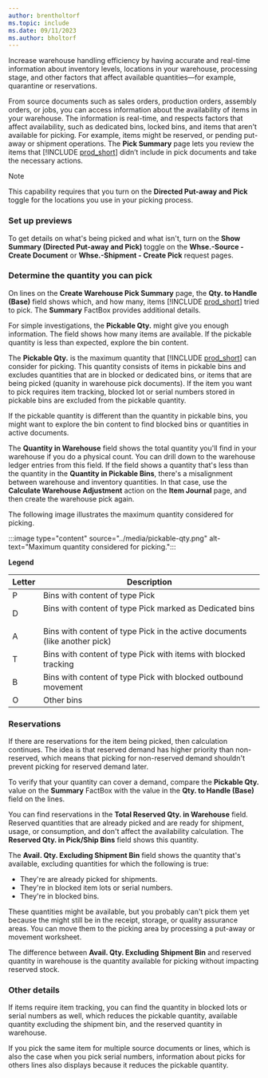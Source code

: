 ```yaml
---
author: brentholtorf
ms.topic: include
ms.date: 09/11/2023
ms.author: bholtorf
---
```


Increase warehouse handling efficiency by having accurate and real-time information about inventory levels, locations in your warehouse, processing stage, and other factors that affect available quantities—for example, quarantine or reservations.

From source documents such as sales orders, production orders, assembly orders, or jobs, you can access information about the availability of items in your warehouse. The information is real-time, and respects factors that affect availability, such as dedicated bins, locked bins, and items that aren't available for picking. For example, items might be reserved, or pending put-away or shipment operations. The **Pick Summary** page lets you review the items that [!INCLUDE [prod_short](prod_short.md)] didn’t include in pick documents and take the necessary actions.

> [!NOTE]
> This capability requires that you turn on the **Directed Put-away and Pick** toggle for the locations you use in your picking process.

### Set up previews

To get details on what's being picked and what isn't, turn on the **Show Summary (Directed Put-away and Pick)** toggle on the **Whse.-Source - Create Document** or **Whse.-Shipment - Create Pick** request pages.

### Determine the quantity you can pick

On lines on the **Create Warehouse Pick Summary** page, the **Qty. to Handle (Base)** field shows which, and how many, items [!INCLUDE [prod_short](prod_short.md)] tried to pick. The **Summary** FactBox provides additional details.

For simple investigations, the **Pickable Qty.** might give you enough information. The field shows how many items are available. If the pickable quantity is less than expected, explore the bin content.

The **Pickable Qty.** is the maximum quantity that [!INCLUDE [prod_short](prod_short.md)] can consider for picking. This quantity consists of items in pickable bins and excludes quantities that are in blocked or dedicated bins, or items that are being picked (quanity in warehouse pick documents). If the item you want to pick requires item tracking, blocked lot or serial numbers stored in pickable bins are excluded from the pickable quantity.

If the pickable quantity is different than the quantity in pickable bins, you might want to explore the bin content to find blocked bins or quantities in active documents.

The **Quantity in Warehouse** field shows the total quantity you'll find in your warehouse if you do a physical count. You can drill down to the warehouse ledger entries from this field. If the field shows a quantity that's less than the quantity in the **Quantity in Pickable Bins**, there's a misalignment between warehouse and inventory quantities. In that case, use the **Calculate Warehouse Adjustment** action on the **Item Journal** page, and then create the warehouse pick again.

The following image illustrates the maximum quantity considered for picking.

:::image type="content" source="../media/pickable-qty.png" alt-text="Maximum quantity considered for picking.":::

**Legend**

|Letter  |Description  |
|---------|---------|
|P     |Bins with content of type Pick​         |
|D     |Bins with content of type Pick marked as Dedicated bins ​       |
|A     |Bins with content of type Pick in the active documents (like another pick)       |
|T     |Bins with content of type Pick with items with blocked tracking​         |
|B     |Bins with content of type Pick with blocked outbound movement​         |
|O     |Other bins         |

### Reservations

If there are reservations for the item being picked, then calculation continues. The idea is that reserved demand has higher priority than non-reserved, which means that picking for non-reserved demand shouldn't prevent picking for reserved demand later.

To verify that your quantity can cover a demand, compare the **Pickable Qty.** value on the **Summary** FactBox with the value in the **Qty. to Handle (Base)** field on the lines.

You can find reservations in the **Total Reserved Qty. in Warehouse** field. Reserved quantities that are already picked and are ready for shipment, usage, or consumption, and don't affect the availability calculation. The **Reserved Qty. in Pick/Ship Bins** field shows this quantity.

The **Avail. Qty. Excluding Shipment Bin** field shows the quantity that's available, excluding quantities for which the following is true:

* They're are already picked for shipments.
* They're in blocked item lots or serial numbers.
* They're in blocked bins.

These quantities might be available, but you probably can't pick them yet because the might still be in the receipt, storage, or quality assurance areas. You can move them to the picking area by processing a put-away or movement worksheet.

The difference between **Avail. Qty. Excluding Shipment Bin** and reserved quantity in warehouse is the quantity available for picking without impacting reserved stock.

### Other details

If items require item tracking, you can find the quantity in blocked lots or serial numbers as well, which reduces the pickable quantity, available quantity excluding the shipment bin, and the reserved quantity in warehouse. 

If you pick the same item for multiple source documents or lines, which is also the case when you pick serial numbers, information about picks for others lines also displays because it reduces the pickable quantity.